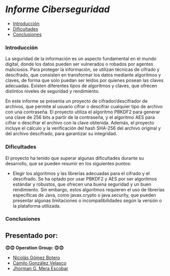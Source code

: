 # _*Informe Ciberseguridad*_

- [Introducción](#introducción)
- [Dificultades](#dificultades)
- [Conclusiones](#conclusiones)

### Introducción

La seguridad de la información es un aspecto fundamental en el mundo digital, donde los datos pueden ser vulnerados o robados por agentes maliciosos. Para proteger la información, se utilizan técnicas de cifrado y descifrado, que consisten en transformar los datos mediante algoritmos y claves, de forma que solo puedan ser leídos por quienes posean las claves adecuadas. Existen diferentes tipos de algoritmos y claves, que ofrecen distintos niveles de seguridad y rendimiento.

En este informe se presenta un proyecto de cifrador/descifrador de archivos, que permite al usuario cifrar o descifrar cualquier tipo de archivo con una contraseña. El proyecto utiliza el algoritmo PBKDF2 para generar una clave de 256 bits a partir de la contraseña, y el algoritmo AES para cifrar o descifrar el archivo con la clave obtenida. Además, el proyecto incluye el cálculo y la verificación del hash SHA-256 del archivo original y del archivo descifrado, para garantizar su integridad.


### Dificultades

El proyecto ha tenido que superar algunas dificultades durante su desarrollo, que se pueden resumir en los siguientes puntos:

+ Elegir los algoritmos y las librerías adecuadas para el cifrado y el descifrado. Se ha optado por usar PBKDF2 y AES por ser algoritmos estándar y robustos, que ofrecen una buena seguridad y un buen rendimiento. Sin embargo, estos algoritmos requieren el uso de librerías específicas de Java, como javax.crypto o java.security, que pueden presentar algunas limitaciones o incompatibilidades según la versión o la plataforma utilizada.

### Conclusiones 



## <b> Presentado por: </b>
<b> 😊😊 Operation Group: 😊😊 </b>

+ [Nicolás Gómez Botero](https://github.com/nicolasg1911 "Nicolás G.")
+ [Camilo González Velasco](https://github.com/camilogonzalez7424 "Camilo G.")
+ [Jhorman G. Mera Escobar](https://github.com/JhormanMera "Jhorman M.")

<br>

